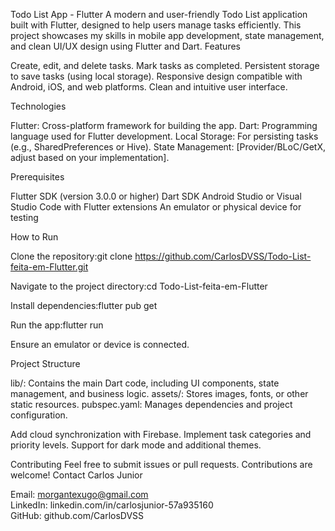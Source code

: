 Todo List App - Flutter
A modern and user-friendly Todo List application built with Flutter, designed to help users manage tasks efficiently. This project showcases my skills in mobile app development, state management, and clean UI/UX design using Flutter and Dart.
Features

Create, edit, and delete tasks.
Mark tasks as completed.
Persistent storage to save tasks (using local storage).
Responsive design compatible with Android, iOS, and web platforms.
Clean and intuitive user interface.

Technologies

Flutter: Cross-platform framework for building the app.
Dart: Programming language used for Flutter development.
Local Storage: For persisting tasks (e.g., SharedPreferences or Hive).
State Management: [Provider/BLoC/GetX, adjust based on your implementation].

Prerequisites

Flutter SDK (version 3.0.0 or higher)
Dart SDK
Android Studio or Visual Studio Code with Flutter extensions
An emulator or physical device for testing

How to Run

Clone the repository:git clone https://github.com/CarlosDVSS/Todo-List-feita-em-Flutter.git


Navigate to the project directory:cd Todo-List-feita-em-Flutter


Install dependencies:flutter pub get


Run the app:flutter run

Ensure an emulator or device is connected.

Project Structure

lib/: Contains the main Dart code, including UI components, state management, and business logic.
assets/: Stores images, fonts, or other static resources.
pubspec.yaml: Manages dependencies and project configuration.

Add cloud synchronization with Firebase.
Implement task categories and priority levels.
Support for dark mode and additional themes.

Contributing
Feel free to submit issues or pull requests. Contributions are welcome!
Contact
Carlos Junior  

Email: morgantexugo@gmail.com  
LinkedIn: linkedin.com/in/carlosjunior-57a935160  
GitHub: github.com/CarlosDVSS

